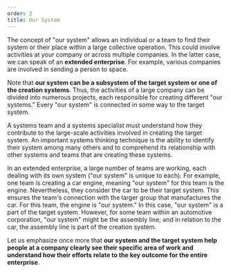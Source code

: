 ```yaml
---
order: 3
title: Our System
---
```


The concept of "our system" allows an individual or a team to find their system or their place within a large collective operation. This could involve activities at your company or across multiple companies. In the latter case, we can speak of an **extended enterprise**. For example, various companies are involved in sending a person to space.

Note that **our system can be a subsystem of the target system or one of the creation systems**. Thus, the activities of a large company can be divided into numerous projects, each responsible for creating different "our systems." Every "our system" is connected in some way to the target system.

A systems team and a systems specialist must understand how they contribute to the large-scale activities involved in creating the target system. An important systems thinking technique is the ability to identify their system among many others and to comprehend its relationship with other systems and teams that are creating these systems.

In an extended enterprise, a large number of teams are working, each dealing with its own system ("our system" is unique to each). For example, one team is creating a car engine, meaning "our system" for this team is the engine. Nevertheless, they consider the car to be their target system. This ensures the team's connection with the larger group that manufactures the car. For this team, the engine is "our system." In this case, "our system" is a part of the target system. However, for some team within an automotive corporation, "our system" might be the assembly line, and in relation to the car, the assembly line is part of the creation system.

Let us emphasize once more that **our system and the target system help people at a company clearly see their specific area of work and understand how their efforts relate to the key outcome for the entire enterprise**.